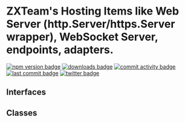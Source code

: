 # ZXTeam's Hosting Items like Web Server (http.Server/https.Server wrapper), WebSocket Server, endpoints, adapters.
[![npm version badge](https://img.shields.io/npm/v/@zxteam/hosting.svg)](https://www.npmjs.com/package/@zxteam/hosting)
[![downloads badge](https://img.shields.io/npm/dm/@zxteam/hosting.svg)](https://www.npmjs.org/package/@zxteam/hosting)
[![commit activity badge](https://img.shields.io/github/commit-activity/m/zxteamorg/node.hosting)](https://github.com/zxteamorg/node.hosting/pulse)
[![last commit badge](https://img.shields.io/github/last-commit/zxteamorg/node.hosting)](https://github.com/zxteamorg/node.hosting/graphs/commit-activity)
[![twitter badge](https://img.shields.io/twitter/follow/zxteamorg?style=social&logo=twitter)](https://twitter.com/zxteamorg)

## Interfaces

## Classes
